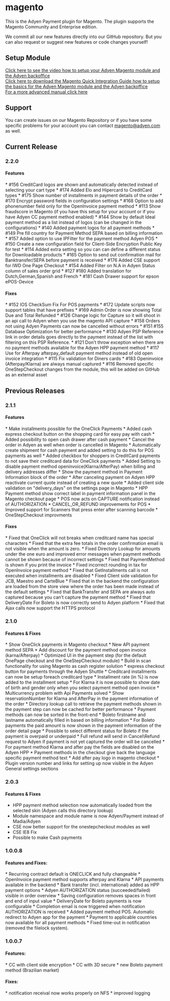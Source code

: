 magento
=======

This is the Adyen Payment plugin for Magento. The plugin supports the Magento Community and Enterprise edition.

We commit all our new features directly into our GitHub repository.
But you can also request or suggest new features or code changes yourself!

<h2>Setup Module</h2>
<a href="http://vimeo.com/94005128">Click here to see the video how to setup your Adyen Magento module and the Adyen backoffice</a><br />
<a href="https://www.adyen.com/dam/jcr:80ea0213-02cd-43aa-8136-459a471d2a0d/MagentoQuickIntegrationManual.pdf">Click here to download the Magento Quick Integration Guide how to setup the basics for the Adyen Magento module and the Adyen backoffice</a><br />
<a href="https://www.adyen.com/dam/jcr:d0fd4c42-831b-4c4a-b5e5-864cc1410145/AdyenMagentoExtension">For a more advanced manual click here</a>

<h2>Support</h2>
You can create issues on our Magento Repository or if you have some specific problems for your account you can contact <a href="mailto:magento@adyen.com">magento@adyen.com</a>  as well.

<h2>Current Release</h2>
<h3>2.2.0</h3>
<h4>Features</h4>
* #156 CreditCard logos are shown and automatically detected instead of selecting your cart type
* #174 Added Elo and Hipercard to CreditCard types
* #175 Show number of installments in payment details of the order
* #170 Encrypt password fields in configuration settings
* #168 Option to add phonenumber field only for the OpenInvoice payment method
* #113 Show fraudscore in Magento (if you have this setup for your account or if you have Adyen CC payment method enabled)
* #144 Show by default Ideal payment method as a list instead of logos (can be changed in the configurations)
* #140 Added payment logos for all payment methods
* #149 Pre fill country for Payment Method SEPA based on billing information
* #157 Added option to use IPFilter for the payment method Adyen POS
* #150 Create a new  configuration field for Client-Side Encryption Public Key for test
* #114 Added extra setting so you can can define a different status for Downloadable products 
* #165 Option to send out confirmation mail for Banktransfer/SEPA before payment is received
* #176 Added CSE support for IWD One Page Checkout
* #154 Added Filter on N.A in Adyen Status column of sales order grid
* #127 #180 Added translation for Dutch,German,Spanish and French 
* #181 Cash Drawer support for epson ePOS-Device  

<h4>Fixes</h4>
* #152 IOS CheckSum Fix For POS payments
* #172 Update scripts now support tables that have prefixes
* #169 Admin Order is now showing Total Due and Total Refunded
* #126 Change logic for Capture so it will shoot in an api call to Adyen when you use the magento API capture
* #158 Orders not using Adyen Payments can now be cancelled without errors
* #151 #155 Database Optimization for better performance
* #130 Adyen PSP Reference link in order details goes directly to the payment instead of the list with filtering on this PSP Reference.
* #121 Don’t throw exception when there are no payment methods available for the Adyen HPP payment method
* #117 Use for Afterpay afterpay_default payment method instead of old open invoice integration
* #115 Fix validation for Diners cards
* #183 Openinvoice (Afterpay/Klarna) are always manual captured
* #116 Removed specific OneStepCheckout changes from the module, this will be added on GitHub as an external asset

<h2>Previous Releases</h2>
<h3>2.1.1</h3>
<h4>Features</h4>
* Make installments possible for the OneClick Payments
* Added cash express checkout button on the shopping card for easy pay with cash
* Added possibility to open cash drawer after cash payment
* Cancel the order in Adyen as well when order is cancelled in Magento
* Automatically create shipment for cash payment and added setting to do this for POS payments as well
* Added checkbox for shoppers in CreditCard payments to not save their creditcard data for OneClick payments
* Added Setting to disable payment method openinvoice(Klarna/AfterPay) when billing and delivery addresses differ
* Show the payment method in Payment Information block of the order
* After canceling payment on Adyen HPP reactivate current quote instead of creating a new quote
* Added client side validation on "delivery_days" on the settings page in Magento
* HPP Payment method show correct label in payment information panel in the Magento checkout page
* POS now acts on CAPTURE notification instead of AUTHORIZATION
* CANCEL_OR_REFUND improvements for POS
* Improved support for Scanners that press enter after scanning barcode
* OneStepCheckout improvments

<h4>Fixes</h4>
* Fixed that OneClick will not breaks when creditcard name has special characters
* Fixed that the extra fee totals in the order confirmation email is not visible when the amount is zero.
* Fixed Directory Lookup for amounts under the one euro and improved error messages when payment methods cannot be shown because of incorrect settings
* Fixed that PaymentMethod is shown if you print the invoice
* Fixed incorrect rounding in tax for OpenInvoice payment method
* Fixed that GetInstallments call is not executed when installments are disabled
* Fixed Client side validation for JCB, Maestro and CarteBlue
* Fixed that in the backend the configuration are loaded from the store view where the order has been made instead of the default settings
* Fixed that BankTransfer and SEPA are always auto captured because you can’t capture the payment method
* Fixed that DeliveryDate For Boleto is now correctly send to Adyen platform
* Fixed that Ajax calls now support the HTTPS protocol

<h3>2.1.0</h3>
<h4>Features & Fixes</h4>
 * Show OneClick payments in Magento checkout
 * New API payment method SEPA
 * Add discount for the payment method open invoice (karna/Afterpay)
 * Optimized UI in the payment step (for the default OnePage checkout and the OneStepCheckout module)
 * Build in scan functionality for using Magento as cash register solution
 * express checkout button for payments through the Adyen Shuttle
 * Creditcard installments can now be setup foreach creditcard type
 * Installment rate (in %) is now added to the installment setup
 * For Klarna it is now possible to show date of birth and gender only when you select payment method open invoice
 * Multicurrency problem with Api Payments solved
 * Show reservationNumber for Klarna and AfterPay in the payment information of the order
 * Directory lookup call to retrieve the payment methods shown in the payment step can now be cached for better performance
 * Payment methods can now be sorted in the front-end
 * Boleto firstname and lastname automatically filled in based on billing information
 * For Boleto payments the paid amount is now shown in the payment information of the order detail page
 * Possible to select different status for Boleto if the payment is overpaid or underpaid
 * Full refund will send in Cancel\Refund request to Adyen if payment is not yet captured the order will be cancelled
 * For payment method Klarna and after pay the fields are disabled on the Adyen HPP
 * Payment methods in the checkout give back the language specific payment method text
 * Add after pay logo in magento checkout
 * Plugin version number and links for setting up now visible in the Adyen General settings sections

<h3>2.0.3</h3>
<h4>Features & Fixes</h4>
 
 * HPP payment method selection now automatically loaded from the selected skin (Adyen calls this directory lookup)
 * Module namespace and module name is now Adyen/Payment instead of Madia/Adyen
 * CSE now better support for the onestepcheckout modules as well
 * CSE IE8 Fix
 * Possible to make Cash payments


<h3>1.0.0.8</h3>
<h4>Features and Fixes:</h4>
 * Recurring contract default is ONECLICK and fully changeable
 * OpenInvoice payment method supports afterpay and Klarna
 * API payments available in the backend
 * Bank transfer (incl. international) added as HPP payment options
 * Adyen AUTHORIZATION status (succeeded/failed) visible in order overview
 * Saving configuration removes spaces in front and end of input value
 * DeliveryDate for Boleto payments is now configurable
 * Completion email is now triggered when notification AUTHORIZATION is received
 * Added payment method POS. Automatic redirect to Adyen app for the payment
 * Payment to applicable countries now available for all payment methods
 * Fixed time-out in notification (removed the filelock system). 

<h3>1.0.0.7</h3>

<h4>Features:</h4>
 * CC with client side encryption
 * CC with 3D secure
 * new Boleto payment method (Brazilian market)

<h4>Fixes:</h4>
 * notification receival now works properly on NFS
 * improved logging

